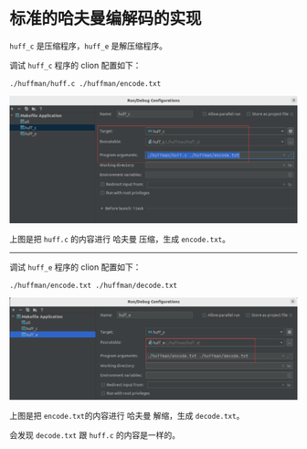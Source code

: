 # 标准的哈夫曼编解码的实现
`huff_c` 是压缩程序，`huff_e` 是解压缩程序。

调试 `huff_c` 程序的 clion 配置如下：

```
./huffman/huff.c ./huffman/encode.txt
```

![1-1](README/1-1.png)

上图是把 `huff.c` 的内容进行 哈夫曼 压缩，生成 `encode.txt`。

---

调试 `huff_e`  程序的 clion 配置如下：

```
./huffman/encode.txt ./huffman/decode.txt
```

![1-2](README/1-2.png)

上图是把 `encode.txt`的内容进行 哈夫曼 解缩，生成 `decode.txt`。

会发现  `decode.txt` 跟 `huff.c` 的内容是一样的。

